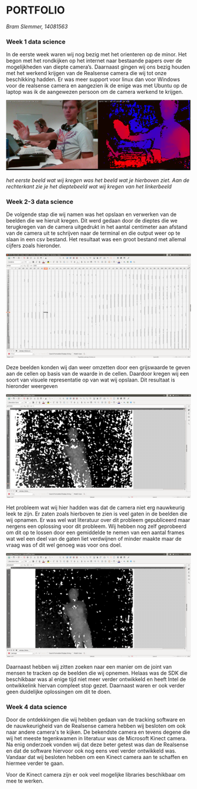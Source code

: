 # PORTFOLIO
*Bram Slemmer, 14081563*

### Week 1 data science

In de eerste week waren wij nog bezig met het orienteren op de minor. Het begon met het rondkijken op het internet naar bestaande papers over de mogelijkheden van diepte camera’s. Daarnaast gingen wij ons bezig houden met het werkend krijgen van de Realsense camera die wij tot onze beschikking hadden. Er was meer support voor linux dan voor Windows voor de realsense camera en aangezien ik de enige was met Ubuntu op de laptop was ik de aangewezen persoon om de camera werkend te krijgen. 

![Printscreen camera](/images/Printscreen_camera.png)

*het eerste beeld wat wij kregen was het beeld wat je hierboven ziet. Aan de rechterkant zie je het dieptebeeld wat wij kregen van het linkerbeeld*

### Week 2-3 data science

De volgende stap die wij namen was het opslaan en verwerken van de beelden die we hieruit kregen. Dit werd gedaan door de dieptes die we terugkregen van de camera uitgedrukt in het aantal centimeter aan afstand van de camera uit te schrijven naar de terminal en die output weer op te slaan in een csv bestand. Het resultaat was een groot bestand met allemal cijfers zoals hieronder.

![CSV beelden camera](/images/combined_frames_csv.png)

Deze beelden konden wij dan weer omzetten door een grijswaarde te geven aan de cellen op basis van de waarde in de cellen. Daardoor kregen wij een soort van visuele representatie op van wat wij opslaan. Dit resultaat is hieronder weergeven

![Greyscale image realsense](/images/Frame1.png)

Het probleem wat wij hier hadden was dat de camera niet erg nauwkeurig leek te zijn. Er zaten zoals hierboven te zien is veel gaten in de beelden die wij opnamen. Er was wel wat literatuur over dit probleem gepubliceerd maar nergens een oplossing voor dit probleem. Wij hebben nog zelf geprobeerd om dit op te lossen door een gemiddelde te nemen van een aantal frames wat wel een deel van de gaten liet verdwijnen of minder maakte maar de vraag was of dit wel genoeg was voor ons doel.

![Average greyscale image realsense](/images/Frame_average.png)

Daarnaast hebben wij zitten zoeken naar een manier om de joint van mensen te tracken op de beelden die wij opnemen. Helaas was de SDK die beschikbaar was al enige tijd niet meer verder ontwikkeld en heeft Intel de ontwikkelink hiervan compleet stop gezet. Daarnaast waren er ook verder geen duidelijke oplossingen om dit te doen.

### Week 4 data science

Door de ontdekkingen die wij hebben gedaan van de tracking software en de nauwkeurigheid van de Realsense camera hebben wij besloten om ook naar andere camera's te kijken. De bekendste camera en tevens degene die wij het meeste tegenkwamen in literatuur was de Microsoft Kinect camera. Na enig onderzoek vonden wij dat deze beter getest was dan de Realsense en dat de software hiervoor ook nog eens veel verder ontwikkeld was. Vandaar dat wij besloten hebben om een Kinect camera aan te schaffen en hiermee verder te gaan. 

Voor de Kinect camera zijn er ook veel mogelijke libraries beschikbaar om mee te werken. 
